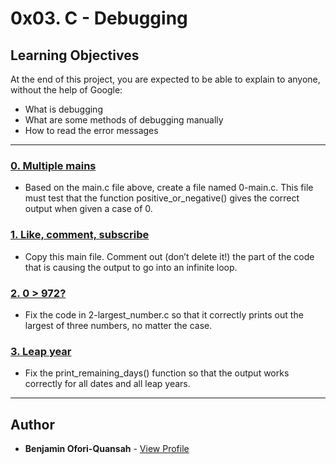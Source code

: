 # 0x03. C - Debugging

## Learning Objectives

At the end of this project, you are expected to be able to explain to anyone, without the help of Google:

-   What is debugging
-   What are some methods of debugging manually
-   How to read the error messages

---

### [0. Multiple mains](./0-main.c)

-   Based on the main.c file above, create a file named 0-main.c. This file must test that the function positive_or_negative() gives the correct output when given a case of 0.

### [1. Like, comment, subscribe](./1-main.c)

-   Copy this main file. Comment out (don’t delete it!) the part of the code that is causing the output to go into an infinite loop.

### [2. 0 > 972?](./2-largest_number.c)

-   Fix the code in 2-largest_number.c so that it correctly prints out the largest of three numbers, no matter the case.

### [3. Leap year](./3-print_remaining_days.c)

-   Fix the print_remaining_days() function so that the output works correctly for all dates and all leap years.

---

## Author

-   **Benjamin Ofori-Quansah** - [View Profile](https://github.com/essilfiequansah)
